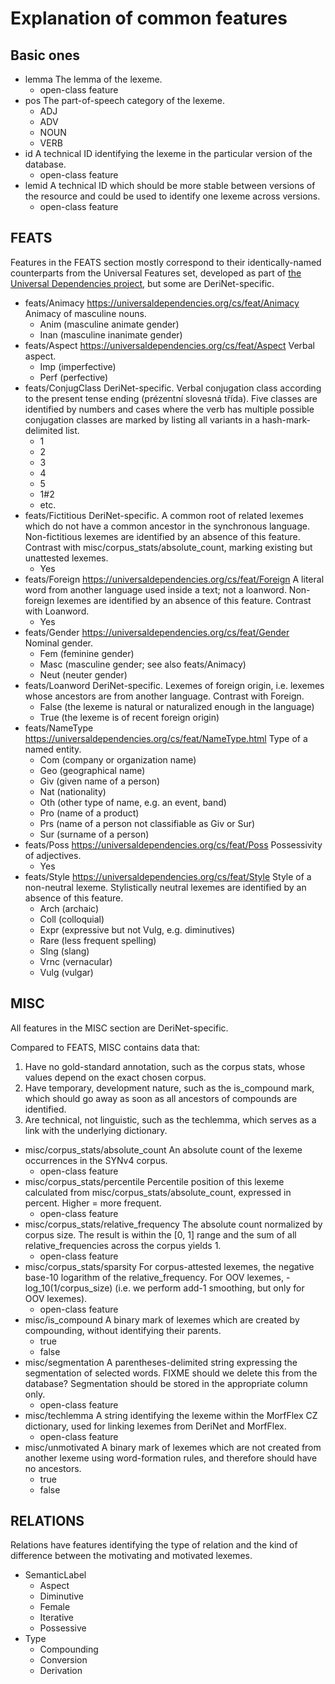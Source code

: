 # Explanation of common features

## Basic ones

- lemma
    The lemma of the lexeme.
    - open-class feature
- pos
    The part-of-speech category of the lexeme.
    - ADJ
    - ADV
    - NOUN
    - VERB
- id
    A technical ID identifying the lexeme in the particular version of the database.
    - open-class feature
- lemid
    A technical ID which should be more stable between versions of the resource and could be used to identify one lexeme across versions.
    - open-class feature


## FEATS

Features in the FEATS section mostly correspond to their identically-named counterparts from the Universal Features set, developed as part of [the Universal Dependencies project](https://universaldependencies.org/), but some are DeriNet-specific.

- feats/Animacy
    <https://universaldependencies.org/cs/feat/Animacy>
    Animacy of masculine nouns.
    - Anim (masculine animate gender)
    - Inan (masculine inanimate gender)
- feats/Aspect
    <https://universaldependencies.org/cs/feat/Aspect>
    Verbal aspect.
    - Imp (imperfective)
    - Perf (perfective)
- feats/ConjugClass
    DeriNet-specific.
    Verbal conjugation class according to the present tense ending (prézentní slovesná třída). Five classes are identified by numbers and cases where the verb has multiple possible conjugation classes are marked by listing all variants in a hash-mark-delimited list.
    - 1
    - 2
    - 3
    - 4
    - 5
    - 1#2
    - etc.
- feats/Fictitious
    DeriNet-specific.
    A common root of related lexemes which do not have a common ancestor in the synchronous language. Non-fictitious lexemes are identified by an absence of this feature. Contrast with misc/corpus_stats/absolute_count, marking existing but unattested lexemes.
    - Yes
- feats/Foreign
    <https://universaldependencies.org/cs/feat/Foreign>
    A literal word from another language used inside a text; not a loanword. Non-foreign lexemes are identified by an absence of this feature. Contrast with Loanword.
    - Yes
- feats/Gender
    <https://universaldependencies.org/cs/feat/Gender>
    Nominal gender.
    - Fem (feminine gender)
    - Masc (masculine gender; see also feats/Animacy)
    - Neut (neuter gender)
- feats/Loanword
    DeriNet-specific.
    Lexemes of foreign origin, i.e. lexemes whose ancestors are from another language. Contrast with Foreign.
    - False (the lexeme is natural or naturalized enough in the language)
    - True (the lexeme is of recent foreign origin)
- feats/NameType
    <https://universaldependencies.org/cs/feat/NameType.html>
    Type of a named entity.
    - Com (company or organization name)
    - Geo (geographical name)
    - Giv (given name of a person)
    - Nat (nationality)
    - Oth (other type of name, e.g. an event, band)
    - Pro (name of a product)
    - Prs (name of a person not classifiable as Giv or Sur)
    - Sur (surname of a person)
- feats/Poss
    <https://universaldependencies.org/cs/feat/Poss>
    Possessivity of adjectives.
    - Yes
- feats/Style
    <https://universaldependencies.org/cs/feat/Style>
    Style of a non-neutral lexeme. Stylistically neutral lexemes are identified by an absence of this feature.
    - Arch (archaic)
    - Coll (colloquial)
    - Expr (expressive but not Vulg, e.g. diminutives)
    - Rare (less frequent spelling)
    - Slng (slang)
    - Vrnc (vernacular)
    - Vulg (vulgar)


## MISC

All features in the MISC section are DeriNet-specific.

Compared to FEATS, MISC contains data that:
1. Have no gold-standard annotation, such as the corpus stats, whose values depend on the exact chosen corpus.
2. Have temporary, development nature, such as the is_compound mark, which should go away as soon as all ancestors of compounds are identified.
3. Are technical, not linguistic, such as the techlemma, which serves as a link with the underlying dictionary.

- misc/corpus_stats/absolute_count
    An absolute count of the lexeme occurrences in the SYNv4 corpus.
    - open-class feature
- misc/corpus_stats/percentile
    Percentile position of this lexeme calculated from misc/corpus_stats/absolute_count, expressed in percent. Higher = more frequent.
    - open-class feature
- misc/corpus_stats/relative_frequency
    The absolute count normalized by corpus size. The result is within the \[0, 1\] range and the sum of all relative_frequencies across the corpus yields 1.
    - open-class feature
- misc/corpus_stats/sparsity
    For corpus-attested lexemes, the negative base-10 logarithm of the relative_frequency. For OOV lexemes, -log_10(1/corpus_size) (i.e. we perform add-1 smoothing, but only for OOV lexemes).
    - open-class feature
- misc/is_compound
    A binary mark of lexemes which are created by compounding, without identifying their parents.
    - true
    - false
- misc/segmentation
    A parentheses-delimited string expressing the segmentation of selected words.
    FIXME should we delete this from the database? Segmentation should be stored in the appropriate column only.
    - open-class feature
- misc/techlemma
    A string identifying the lexeme within the MorfFlex CZ dictionary, used for linking lexemes from DeriNet and MorfFlex.
    - open-class feature
- misc/unmotivated
    A binary mark of lexemes which are not created from another lexeme using word-formation rules, and therefore should have no ancestors.
    - true
    - false


## RELATIONS

Relations have features identifying the type of relation and the kind of difference between the motivating and motivated lexemes.

- SemanticLabel
    - Aspect
    - Diminutive
    - Female
    - Iterative
    - Possessive
- Type
    - Compounding
    - Conversion
    - Derivation

